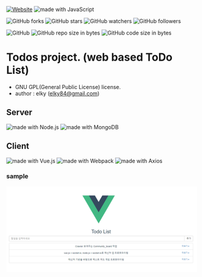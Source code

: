 [![Website](https://img.shields.io/website-up-down-green-red/http/shields.io.svg?label=elky-essay)](https://elky84.github.io)
<img src="https://img.shields.io/badge/made%20with-JavaScript-brightgreen.svg" alt="made with JavaScript">

![GitHub forks](https://img.shields.io/github/forks/elky84/todos.svg?style=social&label=Fork)
![GitHub stars](https://img.shields.io/github/stars/elky84/todos.svg?style=social&label=Stars)
![GitHub watchers](https://img.shields.io/github/watchers/elky84/todos.svg?style=social&label=Watch)
![GitHub followers](https://img.shields.io/github/followers/elky84.svg?style=social&label=Follow)

![GitHub](https://img.shields.io/github/license/mashape/apistatus.svg)
![GitHub repo size in bytes](https://img.shields.io/github/repo-size/elky84/todos.svg)
![GitHub code size in bytes](https://img.shields.io/github/languages/code-size/elky84/todos.svg)

# Todos project. (web based ToDo List)
- GNU GPL(General Public License) license.
- author : elky (elky84@gmail.com)

## Server
<img src="https://img.shields.io/badge/made%20with-Node.js-yellow.svg" alt="made with Node.js">
<img src="https://img.shields.io/badge/made%20with-MongoDB-blue.svg" alt="made with MongoDB">

## Client
<img src="https://img.shields.io/badge/made%20with-Vue.js-yellow.svg" alt="made with Vue.js">
<img src="https://img.shields.io/badge/made%20with-Webpack-blue.svg" alt="made with Webpack">
<img src="https://img.shields.io/badge/made%20with-Axios-red.svg" alt="made with Axios">

### sample
![todos](./todos.png)
